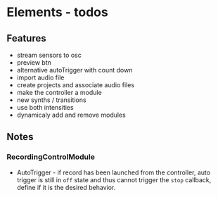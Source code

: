 # Elements - todos

## Features

- stream sensors to osc 
- preview btn
- alternative autoTrigger with count down
- import audio file
- create projects and associate audio files
- make the controller a module
- new synths / transitions
- use both intensities
- dynamicaly add and remove modules

## Notes

### RecordingControlModule 

- AutoTrigger - if record has been launched from the controller, auto 
trigger is still in `off` state and thus cannot trigger the `stop` 
callback, define if it is the desired behavior.
